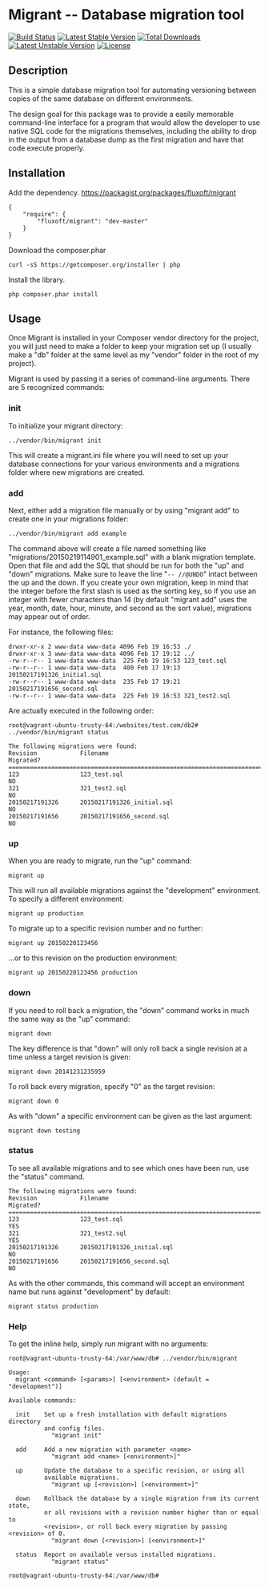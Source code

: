 Migrant -- Database migration tool
==================================

[![Build Status](https://travis-ci.org/fluxoft/migrant.svg?branch=master)](https://travis-ci.org/fluxoft/migrant)
[![Latest Stable Version](https://poser.pugx.org/fluxoft/migrant/v/stable.svg)](https://packagist.org/packages/fluxoft/migrant)
[![Total Downloads](https://poser.pugx.org/fluxoft/migrant/downloads.svg)](https://packagist.org/packages/fluxoft/migrant)
[![Latest Unstable Version](https://poser.pugx.org/fluxoft/migrant/v/unstable.svg)](https://packagist.org/packages/fluxoft/migrant)
[![License](https://poser.pugx.org/fluxoft/migrant/license.svg)](https://packagist.org/packages/fluxoft/migrant)

## Description

This is a simple database migration tool for automating versioning between copies of the same database on different
environments.

The design goal for this package was to provide a easily memorable command-line interface for a program that would allow
the developer to use native SQL code for the migrations themselves, including the ability to drop in the output from a
database dump as the first migration and have that code execute properly.
 
## Installation
Add the dependency. https://packagist.org/packages/fluxoft/migrant

    {
    	"require": {
    		"fluxoft/migrant": "dev-master"
    	}
    }
    
Download the composer.phar

    curl -sS https://getcomposer.org/installer | php

Install the library.

    php composer.phar install

## Usage

Once Migrant is installed in your Composer vendor directory for the project, you will just need to make a folder to 
keep your migration set up (I usually make a "db" folder at the same level as my "vendor" folder in the root of my
project).

Migrant is used by passing it a series of command-line arguments. There are 5 recognized commands:

### init

To initialize your migrant directory:

    ../vendor/bin/migrant init

This will create a migrant.ini file where you will need to set up your database connections for your various
environments and a migrations folder where new migrations are created.

### add

Next, either add a migration file manually or by
using "migrant add" to create one in your migrations folder:

    ../vendor/bin/migrant add example

The command above will create a file named something like "migrations/20150219114901_example.sql" with a blank migration
template. Open that file and add the SQL that should be run for both the "up" and "down" migrations. Make sure to leave
the line "`-- //@UNDO`" intact between the up and the down. If you create your own migration, keep in mind that the
integer before the first slash is used as the sorting key, so if you use an integer with fewer characters than 14 (by
default "migrant add" uses the year, month, date, hour, minute, and second as the sort value), migrations may appear out
of order.

For instance, the following files:

```
drwxr-xr-x 2 www-data www-data 4096 Feb 19 16:53 ./
drwxr-xr-x 3 www-data www-data 4096 Feb 17 19:12 ../
-rw-r--r-- 1 www-data www-data  225 Feb 19 16:53 123_test.sql
-rw-r--r-- 1 www-data www-data  400 Feb 17 19:13 20150217191326_initial.sql
-rw-r--r-- 1 www-data www-data  235 Feb 17 19:21 20150217191656_second.sql
-rw-r--r-- 1 www-data www-data  225 Feb 19 16:53 321_test2.sql
```

Are actually executed in the following order:

```
root@vagrant-ubuntu-trusty-64:/websites/test.com/db2# ../vendor/bin/migrant status

The following migrations were found:
Revision            Filename                                           Migrated?
================================================================================
123                 123_test.sql                                              NO
321                 321_test2.sql                                             NO
20150217191326      20150217191326_initial.sql                                NO
20150217191656      20150217191656_second.sql                                 NO
```

### up

When you are ready to migrate, run the "up" command:

    migrant up

This will run all available migrations against the "development" environment. To specify a different environment:

    migrant up production

To migrate up to a specific revision number and no further:

    migrant up 20150220123456

...or to this revision on the production environment:

    migrant up 20150220123456 production

### down

If you need to roll back a migration, the "down" command works in much the same way as the "up" command:

    migrant down

The key difference is that "down" will only roll back a single revision at a time unless a target revision is given:

    migrant down 20141231235959

To roll back every migration, specify "0" as the target revision:

    migrant down 0

As with "down" a specific environment can be given as the last argument:

    migrant down testing

### status

To see all available migrations and to see which ones have been run, use the "status" command.

```
The following migrations were found:
Revision            Filename                                           Migrated?
================================================================================
123                 123_test.sql                                             YES
321                 321_test2.sql                                            YES
20150217191326      20150217191326_initial.sql                                NO
20150217191656      20150217191656_second.sql                                 NO
```

As with the other commands, this command will accept an environment name but runs against "development" by default:

    migrant status production

### Help

To get the inline help, simply run migrant with no arguments:

```
root@vagrant-ubuntu-trusty-64:/var/www/db# ../vendor/bin/migrant 

Usage:
  migrant <command> [<params>] [<environment> (default = "development")]

Available commands:

  init    Set up a fresh installation with default migrations directory
          and config files.
            "migrant init"

  add     Add a new migration with parameter <name>
            "migrant add <name> [<environment>]"

  up      Update the database to a specific revision, or using all
          available migrations.
            "migrant up [<revision>] [<environment>]"

  down    Rollback the database by a single migration from its current state,
          or all revisions with a revision number higher than or equal to
          <revision>, or roll back every migration by passing <revision> of 0.
            "migrant down [<revision>] [<environment>]"

  status  Report on available versus installed migrations.
            "migrant status"
            
root@vagrant-ubuntu-trusty-64:/var/www/db#
```
